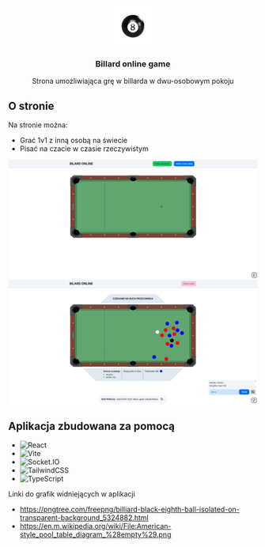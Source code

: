 <div align="center">
  <a href="http://billard-online-gameclient-g23lakq1o.vercel.app" target="_blank">
    <img src="client/public/8_pool_ball_360x360.png" alt="logo" width="80" height="80">
  </a>

  <h3>Billard online game</h3>
  <p>Strona umożliwiająca grę w billarda w dwu-osobowym pokoju</p>
</div>
  
  ## O stronie

   Na stronie można:
  * Grać 1v1 z inną osobą na świecie
  * Pisać na czacie w czasie rzeczywistym

  ![Zdjęcie strony](client/public/pool_game_home_page.png)
  ![Zdjęcie strony w trakcie rozgrywki](client/public/pool_game_in_game_with_chat.png)
  
## Aplikacja zbudowana za pomocą

* ![React](https://img.shields.io/badge/react-%2320232a.svg?style=for-the-badge&logo=react&logoColor=%2361DAFB)
* ![Vite](https://img.shields.io/badge/vite-%23646CFF.svg?style=for-the-badge&logo=vite&logoColor=white)
* ![Socket.IO](https://img.shields.io/badge/Socket.io-010101?&style=for-the-badge&logo=Socket.io&logoColor=white)
* ![TailwindCSS](https://img.shields.io/badge/Tailwind_CSS-38B2AC?style=for-the-badge&logo=tailwind-css&logoColor=white)
* ![TypeScript](https://img.shields.io/badge/typescript-%23007ACC.svg?style=for-the-badge&logo=typescript&logoColor=white)

Linki do grafik widniejących w aplikacji
* https://pngtree.com/freepng/billiard-black-eighth-ball-isolated-on-transparent-background_5324882.html
* https://en.m.wikipedia.org/wiki/File:American-style_pool_table_diagram_%28empty%29.png
